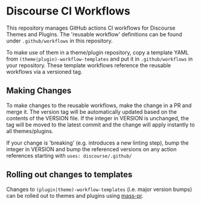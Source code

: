# Discourse CI Workflows

This repository manages GitHub actions CI workflows for Discourse Themes and Plugins. The 'reusable workflow' definitions can be found under `.github/workflows` in this repository.

To make use of them in a theme/plugin repository, copy a template YAML from `(theme|plugin)-workflow-templates` and put it in `.github/workflows` in your repository. These template
workflows reference the reusable workflows via a versioned tag.

## Making Changes

To make changes to the reusable workflows, make the change in a PR and merge it. The version tag will be automatically updated based on the contents of the VERSION file. If the integer in VERSION
is unchanged, the tag will be moved to the latest commit and the change will apply instantly to all themes/plugins.

If your change is 'breaking' (e.g. introduces a new linting step), bump the integer in VERSION and bump the referenced versions on any action references starting with `uses: discourse/.github/`

## Rolling out changes to templates

Changes to `(plugin|theme)-workflow-templates` (i.e. major version bumps) can be rolled out to themes and plugins using [mass-pr](https://github.com/discourse/mass-pr).
